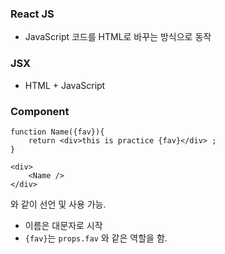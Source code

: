 ### React JS

- JavaScript 코드를 HTML로 바꾸는 방식으로 동작



### JSX

- HTML + JavaScript

### Component

``` 
function Name({fav}){
	return <div>this is practice {fav}</div> ; 
}

<div>
	<Name />
</div>
```

와 같이 선언 및 사용 가능.

- 이름은 대문자로 시작
- ```{fav}```는 ```props.fav``` 와 같은 역할을 함. 